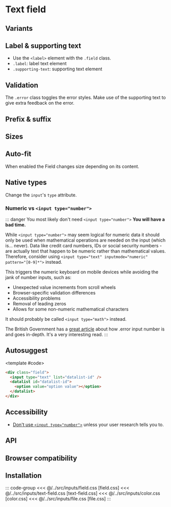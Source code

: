 <script setup>
	import Example from "../../.vitepress/theme/app/components/Example.vue"
	import Baseline from "../../.vitepress/theme/app/components/Baseline.vue"
</script>

# Text field

## Variants

<Example row>
<template #example>
<div class="field">
	<input type="text" placeholder="Outlined"/>
</div>

<div class="field filled">
	<input type="text" placeholder="Filled"/>
</div>
</template>
<template #code>

```html
<div class="field">
  <input type="text" placeholder="Outlined" />
</div>

<div class="field filled">
  <input type="text" placeholder="Filled" />
</div>
```

</template>
</Example>

## Label & supporting text

- Use the `<label>` element with the `.field` class.
- `.label`: label text element
- `.supporting-text`: supporting text element

<Example row>
<template #example>
<label class="field small">
	<span class="label">Label</span>
	<input type="text" placeholder="Placeholder"/>
	<span class="supporting-text">Supporting text</span>
</label>

<label class="field">
	<span class="label">Label</span>
	<input type="text" placeholder="Outlined"/>
	<span class="supporting-text">Supporting text</span>
</label>

<label class="field filled small">
	<span class="label">Label</span>
	<input type="text" placeholder="Filled"/>
	<span class="supporting-text">Supporting text</span>
</label>

<label class="field filled">
	<span class="label">Label</span>
	<input type="text" placeholder="Filled"/>
	<span class="supporting-text">Supporting text</span>
</label>
</template>
<template #code>

```html{2,4}
<label class="field">
  <span class="label">Label</span>
  <input type="text" placeholder="Placeholder" />
  <span class="supporting-text">Supporting text</span>
</label>
```

</template>
</Example>

## Validation

The `.error` class toggles the error styles. Make use of the supporting text to give extra feedback on the error.

<Example row>
<template #example>
<label class="field error">
	<span class="label">Label</span>
	<input type="text" placeholder="Placeholder" value="This isn't right"/>
	<span class="supporting-text">Only double-negatives are allowed.</span>
</label>

<label class="field error filled">
	<span class="label">Label</span>
	<input type="text" placeholder="Placeholder" value="Uh-oh"/>
	<span class="supporting-text">Only letters from the first half of the alphabet are allowed.</span>
</label>
</template>
<template #code>

```html{1}
<label class="field error">
  <span class="label">Label</span>
  <input type="text" placeholder="Placeholder" />
  <span class="supporting-text">Supporting text</span>
</label>
```

</template>
</Example>

## Prefix & suffix

## Sizes

<Example row>
<template #example>
	<div class="field small">
		<input type="text" placeholder="Small">
</div>
<div class="field">
		<input type="text" placeholder="Default">
</div>
</template>
<template #code>

```html{1,5}
<div class="field small">
  <!--  -->
</div>

<div class="field">
  <!--  -->
</div>
```

</template>
</Example>

## Auto-fit

When enabled the Field changes size depending on its content.

<Example row>
<template #example>
<div class="field auto-fit">
	<input type="text" placeholder="Auto-fit"/>
</div>
</template>
<template #code>

```html{1}
<div class="field auto-fit">
  <!--  -->
</div>
```

</template>
</Example>

## Native types

Change the `input`'s `type` attribute.

<Example row>
<template #example>
<div class="column">
	<div class="field">
		<input type="color" placeholder="Color">
</div>
<div class="field">
		<input type="email" placeholder="name@email.com">
</div>
<div class="field">
		<input type="file" placeholder="File">
</div>
	<div class="field">
		<input type="password" placeholder="Password">
</div>
	<div class="field">
		<input type="search" placeholder="Search">
</div>
		<div class="field">
		<input type="tel" placeholder="(666) 666-1337">
</div>
<div class="field">
		<input type="text" placeholder="Text">
</div>
	<div class="field">
		<input type="url" placeholder="https://yoursite.com">
</div>
</div>

<div class="column">
<div class="field">
<input type="date" placeholder="Date">
</div>
	<div class="field">
		<input type="datetime-local" placeholder="Datetime local">
</div>
<div class="field">
		<input type="month" placeholder="Month">
</div>
<div class="field">
		<input type="time" placeholder="Time">
</div>
<div class="field">
		<input type="week" placeholder="Week">
</div>
</div>
</template>
<template #code>

```html{2}
<div class="field">
  <input type="text" />
</div>
```

</template>
</Example>

### Numeric vs `<input type="number">`

::: danger You most likely don't need `<input type="number">`
**You will have a bad time.**

While `<input type="number">` may seem logical for numeric data it should only be used when mathematical operations are needed on the input (which is... never). Data like credit card numbers, IDs or social security numbers - are actually text that happen to be numeric rather than mathematical values. Therefore, consider using `<input type="text" inputmode="numeric" pattern="[0-9]*">` instead.

This triggers the numeric keyboard on mobile devices while avoiding the jank of number inputs, such as:

- Unexpected value increments from scroll wheels
- Browser-specific validation differences
- Accessibility problems
- Removal of leading zeros
- Allows for some non-numeric mathematical characters

It should probably be called `<input type="math">` instead.

The British Government has a [great article](https://technology.blog.gov.uk/2020/02/24/why-the-gov-uk-design-system-team-changed-the-input-type-for-numbers/) about how .error input number is and goes in-depth. It's a very interesting read.
:::

<Example column>
<template #example>

<div class="field">
	<input type="text" inputmode="numeric" pattern="[0-9]*" placeholder="Numeric">
</div>
</template>
<template #code>

```html{2}
<div class="field">
  <input type="text" inputmode="numeric" pattern="[0-9]*" placeholder="Numeric"> // [!code ++]
  <input type="number" placeholder="Number"> // [!code --]
</div>

```

</template>
</Example>

## Autosuggest

<!--@include: ./autosuggest-template.md -->

<Example row>
<template #example>
<div class="field">
<input type="text" list="users" placeholder="Users" />
<datalist id="users">
  <option value="Ray Manzarek"></option>
  <option value="Jonny Greenwood"></option>
  <option value="Marika Hackman"></option>
</datalist>
</div>

<div class="field">
<input type="email" list="users-email" placeholder="Emails" />
<datalist id="users-email">
  <option value="ray.manzarek@the.doors"></option>
  <option value="jonny.greenwood@radio.head"></option>
  <option value="marika@hack.man"></option>
</datalist>
</div>

</template>

<template #code>

```html
<div class="field">
  <input type="text" list="datalist-id" />
  <datalist id="datalist-id">
    <option value="option value"></option>
  </datalist>
</div>
```

</template>
</Example>

## Accessibility

- [Don't use `<input type="number">`](#numeric-vs-input-type-number) unless your user research tells you to.

## API

<!--@include: ./text-field-api.md -->

## Browser compatibility

<Baseline :ids="['field-sizing','datalist','light-dark', 'color-mix']" />

## Installation

::: code-group
<<< @/../src/inputs/field.css [field.css]
<<< @/../src/inputs/text-field.css [text-field.css]
<<< @/../src/inputs/color.css [color.css]
<<< @/../src/inputs/file.css [file.css]
:::
